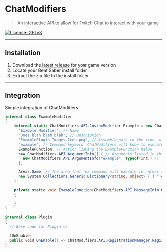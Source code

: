 # ChatModifiers
> An interactive API to allow for Twitch Chat to interact with your game

[![License: GPLv3](https://img.shields.io/badge/License-GPLv3-blue.svg)](https://opensource.org/license/gpl-3-0/) 

----

## Installation
1) Download the [latest release](https://github.com/RileyPrince/ChatModifiers/releases/latest) for your game version
2) Locate your Beat Saber install folder
3) Extract the zip file to the install folder

----

## Integration

Simple integration of ChatModifiers
```cs
internal class ExampleModifier
{
    internal static ChatModifiers.API.CustomModifier Example = new ChatModifiers.API.CustomModifier(
      "Example Modifier", // Name
      "Does blah blah blah", // Description
      "ExamplePlugin.Images.Icon.png", // Assembly path to the icon, will be used in the gameplay setup menu,
      "example", // Command keyword, ChatModifiers will know to execute this modifiers function when the keyword is used
      ExampleFunction, // Action linking the ExampleFunction below
      new ChatModifiers.API.ArgumentInfo[] { // Arguments listed in this array will be positioned the same within the object[] args in the example function.
        new ChatModifiers.API.ArgumentInfo("example", typeof(int)) // This ArgumentInfo will activate when any integer is typed after "!example". Any Type should work with this.
      }, 

      Areas.Game, // The area that the command will execute in. Areas are as such: None = 0, Menu = 1, Game = 2, Both = 3
      new System.Collections.Generic.Dictionary<string, object> { { "Test", "1" } } // The config, yet to be completed.
    )

    private static void ExampleFunction(ChatModifiers.API.MessageInfo messageInfo, object[] args)
    {

    }
}

internal class Plugin
{
  // Base code for Plugin.cs

  [OnEnable]
  public void OnEnable() => ChatModifiers.API.RegistrationManager.RegisterModifier(ExampleModifier.Example);
}
```
